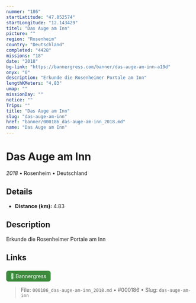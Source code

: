 ```yaml
---
nummer: "186"
startLatitude: "47.852574"
startLongitude: "12.143429"
titel: "Das Auge am Inn"
picture: ""
region: "Rosenheim"
country: "Deutschland"
completed: "4428"
missions: "18"
date: "2018"
bg-link: "https://bannergress.com/banner/das-auge-am-inn-a19d"
onyx: "0"
description: "Erkunde die Rosenheimer Portale am Inn"
lengthKMeters: "4,83"
umap: ""
missionDay: ""
notice: ""
Trips: ""
title: "Das Auge am Inn"
slug: "das-auge-am-inn"
href: "banner/000186_das-auge-am-inn_2018.md"
name: "Das Auge am Inn"
---
```

# Das Auge am Inn

*2018* • Rosenheim • Deutschland





## Details
- **Distance (km):** 4.83






## Description
Erkunde die Rosenheimer Portale am Inn



## Links
<a href="https://bannergress.com/banner/das-auge-am-inn-a19d" style="display:inline-block;margin:6px 8px 0 0;padding:6px 12px;background:#3c8b3c;color:#fff;text-decoration:none;border-radius:6px;">🔗 Bannergress</a>




> File: `000186_das-auge-am-inn_2018.md` • #000186 • Slug: `das-auge-am-inn`
